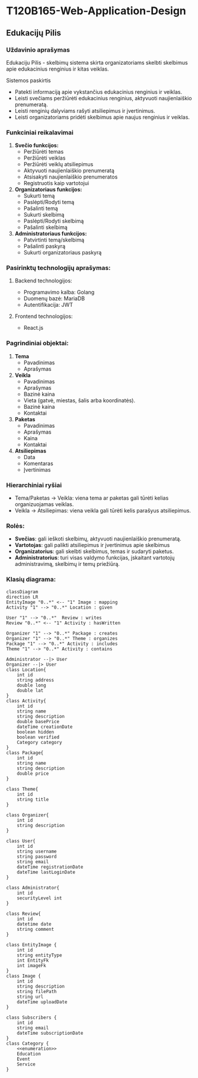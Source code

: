 # T120B165-Web-Application-Design

## Edukacijų Pilis

### Uždavinio aprašymas
Edukaciju Pilis - skelbimų sistema skirta organizatoriams skelbti skelbimus apie edukacinius renginius ir kitas veiklas.

Sistemos paskirtis
- Patekti informaciją apie vykstančius edukacinius renginius ir veiklas.
- Leisti svečiams peržiūrėti edukacinius renginius, aktyvuoti naujienlaiškio prenumeratą.
- Leisti renginių dalyviams rašyti atsiliepimus ir įvertinimus.
- Leisti organizatoriams pridėti skelbimus apie naujus renginius ir veiklas.

### Funkciniai reikalavimai

1. **Svečio funkcijos:**
    - Peržiūrėti temas
    - Peržiūrėti veiklas
    - Peržiūrėti veiklų atsiliepimus
    - Aktyvuoti naujienlaiškio prenumeratą
    - Atsisakyti naujienlaiškio prenumeratos
    - Registruotis kaip vartotojui
2. **Organizatoriaus funkcijos:**
    - Sukurti temą
    - Paslėpti/Rodyti temą
    - Pašalinti temą
    - Sukurti skelbimą
    - Paslėpti/Rodyti skelbimą
    - Pašalinti skelbimą
3. **Administratoriaus funkcijos:**
    - Patvirtinti temą/skelbimą
    - Pašalinti paskyrą
    - Sukurti organizatoriaus paskyrą

### Pasirinktų technologijų aprašymas:
1. Backend technologijos:
   - Programavimo kalba: Golang
   - Duomenų bazė: MariaDB
   - Autentifikacija: JWT

2. Frontend technologijos:
   - React.js


### Pagrindiniai objektai:

1. **Tema**
    - Pavadinimas
    - Aprašymas
2. **Veikla**
    - Pavadinimas
    - Aprašymas
    - Bazinė kaina
    - Vieta (gatvė, miestas, šalis arba koordinatės).
    - Bazinė kaina
    - Kontaktai
3. **Paketas**
    - Pavadinimas
    - Aprašymas
    - Kaina
    - Kontaktai
3. **Atsiliepimas**
    - Data
    - Komentaras
    - Įvertinimas
### Hierarchiniai ryšiai
- Tema/Paketas -> Veikla: viena tema ar paketas gali tūrėti kelias organizuojamas veiklas.
- Veikla -> Atsiliepimas: viena veikla gali tūrėti kelis parašyus atsiliepimus.

### Rolės:
- **Svečias**: gali ieškoti skelbimų, aktyvuoti naujienlaiškio prenumeratą.
- **Vartotojas**: gali palikti atsiliepimus ir įvertinimus apie skelbimus
- **Organizatorius**: gali skelbti skelbimus, temas ir sudaryti paketus.
- **Administratorius**: turi visas valdymo funkcijas, įskaitant vartotojų administravimą, skelbimų ir temų priežiūrą.

### Klasių diagrama:

```mermaid
classDiagram
direction LR
EntityImage "0..*" <-- "1" Image : mapping
Activity "1" --> "0..*" Location : given

User "1" --> "0..*"  Review : writes
Review "0..*" <-- "1" Activity : hasWritten

Organizer "1" --> "0..*" Package : creates
Organizer "1" --> "0..*" Theme : organizes
Package "1" --> "0..*" Activity : includes
Theme "1" --> "0..*" Activity : contains

Administrator --|> User
Organizer --|> User
class Location{
    int id
    string address
    double long
    double lat
}
class Activity{
    int id
    string name
    string description
    double basePrice
    dateTime creationDate
    boolean hidden
    boolean verified
    Category category
}
class Package{
    int id
    string name
    string description
    double price
}

class Theme{
    int id
    string title
}

class Organizer{
    int id
    string description
}

class User{
    int id
    string username
    string password
    string email
    dateTime registrationDate
    dateTime lastLoginDate
}

class Administrator{
    int id
    securityLevel int
}

class Review{
    int id
    datetime date
    string comment
}

class EntityImage {
    int id
    string entityType
    int EntityFk
    int imageFk
}
class Image {
    int id
    string description
    string filePath
    string url
    dateTime uploadDate
}

class Subscribers {
    int id
    string email
    dateTime subscriptionDate
}
class Category {
    <<enumeration>>
    Education
    Event
    Service
}

```
